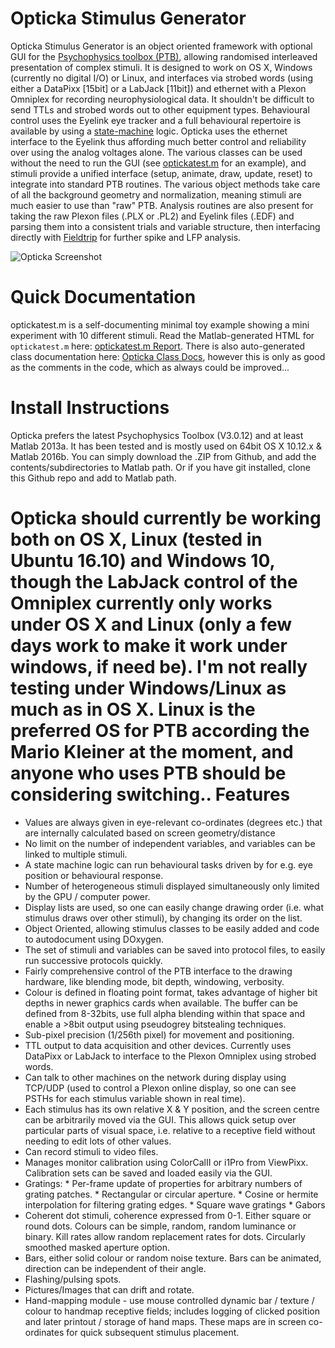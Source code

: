 Opticka Stimulus Generator
==========================
Opticka Stimulus Generator is an object oriented framework with optional GUI for the [Psychophysics toolbox (PTB)](http://psychtoolbox.org/wikka.php?wakka=HomePage), allowing randomised interleaved presentation of complex stimuli. It is designed to work on OS X, Windows (currently no digital I/O) or Linux, and interfaces via strobed words (using either a DataPixx [15bit] or a LabJack [11bit]) and ethernet with a Plexon Omniplex for recording neurophysiological data. It shouldn't be difficult to send TTLs and strobed words out to other equipment types.
Behavioural control uses the Eyelink eye tracker and a full behavioural repertoire is available by using a [state-machine](http://iandol.github.io/OptickaDocs/classstate_machine.html#details) logic. Opticka uses the ethernet interface to the Eyelink thus affording much better control and reliability over using the analog voltages alone. The various classes can be used without the need to run the GUI (see [optickatest.m](http://iandol.github.io/OptickaDocs/optickatest.html) for an example), and stimuli provide a unified interface (setup, animate, draw, update, reset) to integrate into standard PTB routines. The various object methods take care of all the background geometry and normalization, meaning stimuli are much easier to use than "raw" PTB.  Analysis routines are also present for taking the raw Plexon files (.PLX or .PL2) and Eyelink files (.EDF) and parsing them into a consistent trials and variable structure, then interfacing directly with [Fieldtrip](http://fieldtrip.fcdonders.nl/start) for further spike and LFP analysis.  

![Opticka Screenshot](http://i41.tinypic.com/qrdik1.png)

Quick Documentation
===================
optickatest.m is a self-documenting minimal toy example showing a mini experiment with 10 different stimuli. Read the Matlab-generated HTML for ``optickatest.m`` here: [optickatest.m Report](http://iandol.github.io/OptickaDocs/optickatest.html).
There is also auto-generated class documentation here: [Opticka Class Docs](http://iandol.github.io/OptickaDocs/inherits.html), however this is only as good as the comments in the code, which as always could be improved...

Install Instructions
====================
Opticka prefers the latest Psychophysics Toolbox (V3.0.12) and at least Matlab 2013a. It has been tested and is mostly used on 64bit OS X 10.12.x & Matlab 2016b. You can simply download the .ZIP from Github, and add the contents/subdirectories to Matlab path. Or if you have git installed, clone this Github repo and add to Matlab path.

Opticka should currently be working both on OS X, Linux (tested in Ubuntu 16.10) and Windows 10, though the LabJack control of the Omniplex currently only works under OS X and Linux (only a few days work to make it work under windows, if need be). I'm not really testing under Windows/Linux as much as in OS X. Linux is the preferred OS for PTB according the Mario Kleiner at the moment, and anyone who uses PTB should be considering switching..
Features
=========
 * Values are always given in eye-relevant co-ordinates (degrees etc.) that are internally calculated based on screen geometry/distance
 * No limit on the number of independent variables, and variables can be linked to multiple stimuli.
 * A state machine logic can run behavioural tasks driven by for e.g. eye position or behavioural response.
 * Number of heterogeneous stimuli displayed simultaneously only limited by the GPU / computer power.
 * Display lists are used, so one can easily change drawing order (i.e. what stimulus draws over other stimuli), by changing its order on the list.
 * Object Oriented, allowing stimulus classes to be easily added and code to autodocument using DOxygen.
 * The set of stimuli and variables can be saved into protocol files, to easily run successive protocols quickly.
 * Fairly comprehensive control of the PTB interface to the drawing hardware, like blending mode, bit depth, windowing, verbosity.
 * Colour is defined in floating point format, takes advantage of higher bit depths in newer graphics cards when available. The buffer can be defined from 8-32bits, use full alpha blending within that space and enable a >8bit output using pseudogrey bitstealing techniques.
 * Sub-pixel precision (1/256th pixel) for movement and positioning.
 * TTL output to data acquisition and other devices. Currently uses DataPixx or LabJack to interface to the Plexon Omniplex using strobed words.
 * Can talk to other machines on the network during display using TCP/UDP (used to control a Plexon online display, so one can see PSTHs for each stimulus variable shown in real time).
 * Each stimulus has its own relative X & Y position, and the screen centre can be arbitrarily moved via the GUI. This allows quick setup over particular parts of visual space, i.e. relative to a receptive field without needing to edit lots of other values.
 * Can record stimuli to video files.
 * Manages monitor calibration using ColorCalII or i1Pro from ViewPixx. Calibration sets can be saved and loaded easily via the GUI.
 * Gratings:
       * Per-frame update of properties for arbitrary numbers of grating patches.
       * Rectangular or circular aperture.
       * Cosine or hermite interpolation for filtering grating edges.
       * Square wave gratings
       * Gabors
 * Coherent dot stimuli, coherence expressed from 0-1. Either square or round dots. Colours can be simple, random, random luminance or binary. Kill rates allow random replacement rates for dots. Circularly smoothed masked aperture option.
 * Bars, either solid colour or random noise texture. Bars can be animated, direction can be independent of their angle.
 * Flashing/pulsing spots.
 * Pictures/Images that can drift and rotate.
 * Hand-mapping module - use mouse controlled dynamic bar / texture / colour to handmap receptive fields; includes logging of clicked position and later printout / storage of hand maps. These maps are in screen co-ordinates for quick subsequent stimulus placement.
